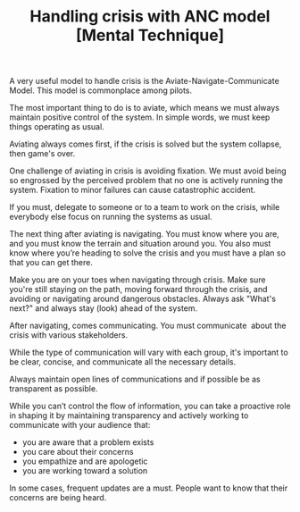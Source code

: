 ﻿---
layout: post
title: "Handling crisis with ANC model [Mental Technique]"
---

A very useful model to handle crisis is the Aviate-Navigate-Communicate Model. This model is commonplace among pilots.

The most important thing to do is to aviate, which means we must always maintain positive control of the system. In simple words, we must keep things operating as usual. 

Aviating always comes first, if the crisis is solved but the system collapse, then game's over.

One challenge of aviating in crisis is avoiding fixation. We must avoid being so engrossed by the perceived problem that no one is actively running the system. Fixation to minor failures can cause catastrophic accident.

If you must, delegate to someone or to a team to work on the crisis, while everybody else focus on running the systems as usual.

The next thing after aviating is navigating. You must know where you are, and you must know the terrain and situation around you. You also must know where you’re heading to solve the crisis and you must have a plan so that you can get there.

Make you are on your toes when navigating through crisis. Make sure you're still staying on the path, moving forward through the crisis, and avoiding or navigating around dangerous obstacles. Always ask "What's next?" and always stay (look) ahead of the system.

After navigating, comes communicating. You must communicate  about the crisis with various stakeholders.

While the type of communication will vary with each group, it's important to be clear, concise, and communicate all the necessary details.

Always maintain open lines of communications and if possible be as transparent as possible.

While you can’t control the flow of information, you can take a proactive role in shaping it by maintaining transparency and actively working to communicate with your audience that:

-  you are aware that a problem exists
-  you care about their concerns
-  you empathize and are apologetic
-  you are working toward a solution

In some cases, frequent updates are a must. People want to know that their concerns are being heard.


